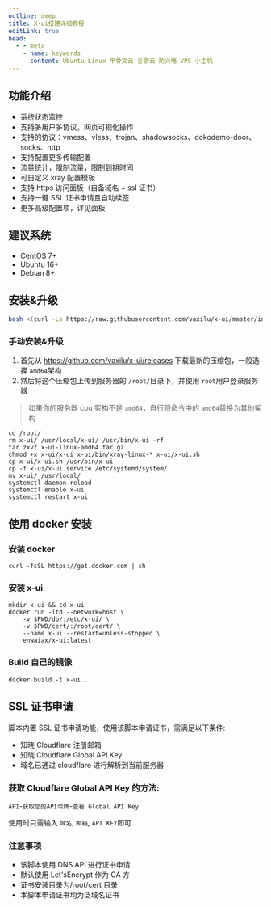 ```yaml
---
outline: deep
title: X-ui搭建详细教程
editLink: true
head:
  - - meta
    - name: keywords
      content: Ubuntu Linux 甲骨文云 谷歌云 防火墙 VPS 小主机
---
```


## 功能介绍

- 系统状态监控
- 支持多用户多协议，网页可视化操作
- 支持的协议：vmess、vless、trojan、shadowsocks、dokodemo-door、socks、http
- 支持配置更多传输配置
- 流量统计，限制流量，限制到期时间
- 可自定义 xray 配置模板
- 支持 https 访问面板（自备域名 + ssl 证书）
- 支持一键 SSL 证书申请且自动续签
- 更多高级配置项，详见面板

## 建议系统

- CentOS 7+
- Ubuntu 16+
- Debian 8+

## 安装&升级

```sh
bash <(curl -Ls https://raw.githubusercontent.com/vaxilu/x-ui/master/install.sh)
```

### 手动安装&升级

1. 首先从 https://github.com/vaxilu/x-ui/releases 下载最新的压缩包，一般选择 `amd64`架构
2. 然后将这个压缩包上传到服务器的 `/root/`目录下，并使用 `root`用户登录服务器

> 如果你的服务器 cpu 架构不是 `amd64`，自行将命令中的 `amd64`替换为其他架构

```shell
cd /root/
rm x-ui/ /usr/local/x-ui/ /usr/bin/x-ui -rf
tar zxvf x-ui-linux-amd64.tar.gz
chmod +x x-ui/x-ui x-ui/bin/xray-linux-* x-ui/x-ui.sh
cp x-ui/x-ui.sh /usr/bin/x-ui
cp -f x-ui/x-ui.service /etc/systemd/system/
mv x-ui/ /usr/local/
systemctl daemon-reload
systemctl enable x-ui
systemctl restart x-ui
```

## 使用 docker 安装

### 安装 docker

```shell
curl -fsSL https://get.docker.com | sh
```

### 安装 x-ui

```shell
mkdir x-ui && cd x-ui
docker run -itd --network=host \
    -v $PWD/db/:/etc/x-ui/ \
    -v $PWD/cert/:/root/cert/ \
    --name x-ui --restart=unless-stopped \
    enwaiax/x-ui:latest
```

### Build 自己的镜像

```shell
docker build -t x-ui .
```

## SSL 证书申请

脚本内置 SSL 证书申请功能，使用该脚本申请证书，需满足以下条件:

- 知晓 Cloudflare 注册邮箱
- 知晓 Cloudflare Global API Key
- 域名已通过 cloudflare 进行解析到当前服务器

### 获取 Cloudflare Global API Key 的方法:

`API`-`获取您的API令牌`-`查看 Global API Key`

使用时只需输入 `域名`, `邮箱`, `API KEY`即可

### 注意事项

- 该脚本使用 DNS API 进行证书申请
- 默认使用 Let'sEncrypt 作为 CA 方
- 证书安装目录为/root/cert 目录
- 本脚本申请证书均为泛域名证书
